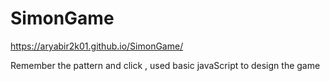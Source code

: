 # SimonGame
https://aryabir2k01.github.io/SimonGame/

Remember the pattern and click , used basic javaScript to design the game
